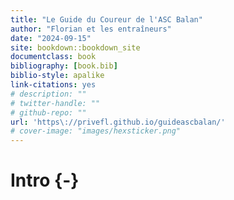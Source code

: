 ```yaml
--- 
title: "Le Guide du Coureur de l'ASC Balan"
author: "Florian et les entraîneurs"
date: "2024-09-15"
site: bookdown::bookdown_site
documentclass: book
bibliography: [book.bib]
biblio-style: apalike
link-citations: yes
# description: ""
# twitter-handle: ""
# github-repo: ""
url: 'https\://privefl.github.io/guideascbalan/'
# cover-image: "images/hexsticker.png"
---
```


# Intro {-}


